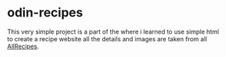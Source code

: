 # odin-recipes
This very simple project is a part of the where i learned to use simple html to create a recipe website all the details and images are taken from all [AllRecipes](https://www.allrecipes.com). 